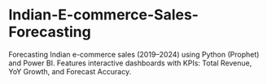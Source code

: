 # Indian-E-commerce-Sales-Forecasting
Forecasting Indian e-commerce sales (2019–2024) using Python (Prophet) and Power BI. Features interactive dashboards with KPIs: Total Revenue, YoY Growth, and Forecast Accuracy.
